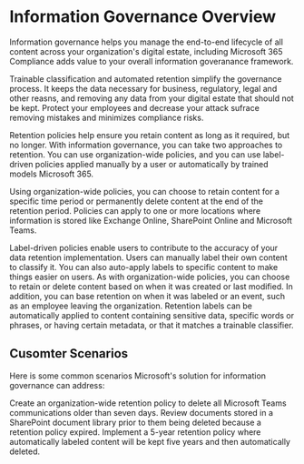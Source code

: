 <H1>Information Governance Overview</h1>

Information governance helps you manage the end-to-end lifecycle of all content across your organization's digital estate, including Microsoft 365 Compliance adds value to your overall information goveranance framework.

Trainable classification and automated retention simplify the governance process. It keeps the data necessary for business, regulatory, legal and other reasns, and removing any data from your digital estate that should not be kept. Protect your employees and decrease your attack sufrace removing mistakes and minimizes compliance risks.

Retention policies help ensure you retain content as long as it required, but no longer. With information governance, you can take two approaches to retention. You can use organization-wide policies, and you can use label-driven policies applied manually by a user or automatically by trained models Microsoft 365.

Using organization-wide policies, you can choose to retain content for a specific time period or permanently delete content at the end of the retention period. Policies can apply to one or more locations where information is stored like Exchange Online, SharePoint Online and Microsoft Teams.

Label-driven policies enable users to contribute to the accuracy of your data retention implementation. Users can manually label their own content to classify it. You can also auto-apply labels to specific content to make things easier on users. As with organization-wide policies, you can choose to retain or delete content based on when it was created or last modified. In addition, you can base retention on when it was labeled or an event, such as an employee leaving the organization. Retention labels can be automatically applied to content containing sensitive data, specific words or phrases, or having certain metadata, or that it matches a trainable classifier.

<h2> Cusomter Scenarios</h2>

Here is some common scenarios Microsoft's solution for information governance can address:

Create an organization-wide retention policy to delete all Microsoft Teams communications older than seven days.
Review documents stored in a SharePoint document library prior to them being deleted because a retention policy expired.
Implement a 5-year retention policy where automatically labeled content will be kept five years and then automatically deleted.
